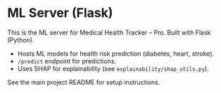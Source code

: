 # ML Server (Flask)

This is the ML server for Medical Health Tracker – Pro. Built with Flask (Python).

- Hosts ML models for health risk prediction (diabetes, heart, stroke).
- `/predict` endpoint for predictions.
- Uses SHAP for explainability (see `explainability/shap_utils.py`).

See the main project README for setup instructions.
